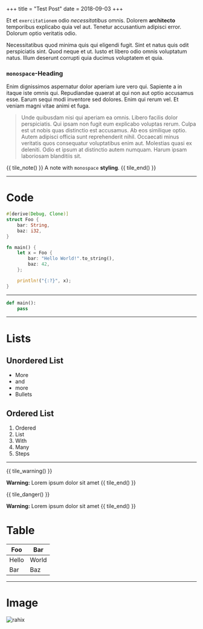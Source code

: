 +++
title = "Test Post"
date = 2018-09-03
+++

Et et `exercitationem` odio *necessitatibus* omnis. Dolorem **architecto** temporibus explicabo quia vel aut. Tenetur accusantium adipisci error. Dolorum optio veritatis odio.

Necessitatibus quod minima quis qui eligendi fugit. Sint et natus quis odit perspiciatis sint. Quod neque et ut. Iusto et libero odio omnis voluptatum natus. Illum deserunt corrupti quia ducimus voluptatem et quia.

### `monospace`-Heading

Enim dignissimos aspernatur dolor aperiam iure vero qui. Sapiente a in itaque iste omnis qui. Repudiandae quaerat at qui non aut optio accusamus esse. Earum sequi modi inventore sed dolores. Enim qui rerum vel. Et veniam magni vitae animi et fuga.

> Unde quibusdam nisi qui aperiam ea omnis. Libero facilis dolor perspiciatis. Qui ipsam non fugit eum explicabo voluptas rerum. Culpa est ut nobis quas distinctio est accusamus. Ab eos similique optio.
> Autem adipisci officia sunt reprehenderit nihil. Occaecati minus veritatis quos consequatur voluptatibus enim aut. Molestias quasi ex deleniti. Odio et ipsum at distinctio autem numquam. Harum ipsam laboriosam blanditiis sit.

{{ tile_note() }}
A note with <code>monospace</code> **styling**.
{{ tile_end() }}

---

# Code

```rust
#[derive(Debug, Clone)]
struct Foo {
    bar: String,
    baz: i32,
}

fn main() {
    let x = Foo {
        bar: "Hello World!".to_string(),
        baz: 42,
    };

    println!("{:?}", x);
}
```

---

```python
def main():
    pass
```

---

# Lists

## Unordered List

* More
* and
* more
* Bullets

## Ordered List

1. Ordered
2. List
3. With
4. Many
5. Steps

---

{{ tile_warning() }}

**Warning:** Lorem ipsum dolor sit amet
{{ tile_end() }}

{{ tile_danger() }}

**Warning:** Lorem ipsum dolor sit amet
{{ tile_end() }}

# Table

| Foo | Bar |
| --- | --- |
| Hello | World |
| Bar | Baz |

---

# Image

![rahix](/img/rahix.svg)
